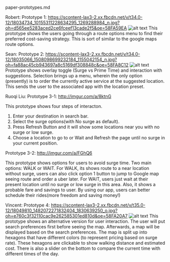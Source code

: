 paper-prototypes.md

Robert:
Prototype 1: https://scontent-lax3-2.xx.fbcdn.net/v/t34.0-12/18034734_10155311228634295_1269288984_n.jpg?oh=d565ee5283aced2ce6fceef13cade2f5&oe=58FA59EA
![alt text](https://scontent-lax3-2.xx.fbcdn.net/v/t34.0-12/18034734_10155311228634295_1269288984_n.jpg?oh=d565ee5283aced2ce6fceef13cade2f5&oe=58FA59EA)
  This prototype shows the users going through a route options menu to find their preferred cost-saving strategy. This is sort of similar to the google maps route options.

 Sean:
 Prototype 2: https://scontent-lax3-2.xx.fbcdn.net/v/t34.0-12/18035066_1508098699232184_1155042154_n.jpg?oh=fa88ac45cb943697a8c5169df308848c&oe=58FA8C12
 ![alt text](https://scontent-lax3-2.xx.fbcdn.net/v/t34.0-12/18035066_1508098699232184_1155042154_n.jpg?oh=fa88ac45cb943697a8c5169df308848c&oe=58FA8C12)
 Prototype shows overlay toggle (Surge vs Prime Time) and interaction with suggestions. Selection brings up a menu, wherein the only option (presently) is to order the currently active service at the suggested location. This sends the user to the associated app with the location preset.
 
 
Ruoqi Liu:
Prototype 3-1:
http://imgur.com/a/8ktnG

This prototype shows four steps of interacton. 
1. Enter your destination in search bar. 
2. Select the surge options(with No surge as default). 
3. Press Refresh Button and it will show some locations near you with no surge or low surge. 
4. Choose a location to go to or Wait and Refresh the page until no surge in your current position.

Prototype 3-2: 
http://imgur.com/a/FGhQ6

This prototype shows options for users to avoid surge time. Two main options: WALK or WAIT. For WALK, its shows route to a near location without surge, users can also click option 1 button to jump to Google map seeing route and order a uber later. For WAIT, users just wait at their present location until no surge or low surge in this area. Also, it shows a probable fare and savings to user. By using our app, users can better schedule their rides(more freedom and saving money!)

Vincent:
Prototype 4: https://scontent-lax3-2.xx.fbcdn.net/v/t35.0-12/18049810_1482072271832404_1830639250_o.jpg?oh=e760c3f32110cac9e262585301ed810d&oe=58FA20A7
![alt text](https://scontent-lax3-2.xx.fbcdn.net/v/t35.0-12/18049810_1482072271832404_1830639250_o.jpg?oh=e760c3f32110cac9e262585301ed810d&oe=58FA20A7)
  This prototype shows an alternative version for user interaction. The user will put search preferences first before seeing the map. Afterwards, a map will be displayed based on the search preferences. The map is split up into hexagons that have different colors (to represent pricing based on surge rate). These hexagons are clickable to show walking distance and estimated cost. There is also a slider on the bottom to compare the current time with different times of the day.
